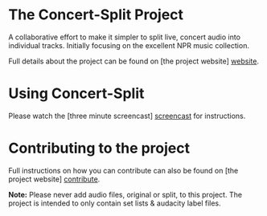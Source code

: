 # The Concert-Split Project

A collaborative effort to make it simpler to split live, concert audio into individual tracks. Initially focusing on the excellent NPR music collection.

Full details about the project can be found on [the project website] [website].

# Using Concert-Split

Please watch the [three minute screencast] [screencast] for instructions.

# Contributing to the project

Full instructions on how you can contribute can also be found on [the project website] [contribute].

**Note:** Please never add audio files, original or split, to this project. The project is intended to only contain set lists & audacity label files.

[website]:    http://metavida.github.com/concert-split/
[screencast]: http://www.youtube.com/watch?v=aWPoJ6sm8HU
[contribute]: http://metavida.github.com/concert-split/#contribute
